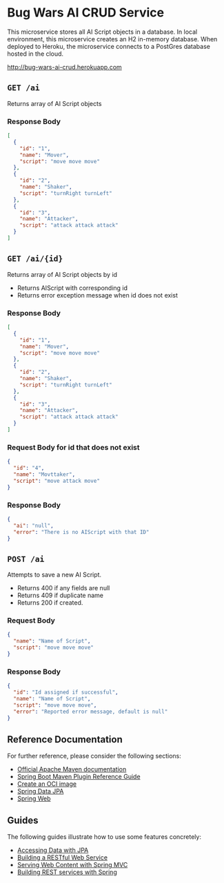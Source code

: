 # Bug Wars AI CRUD Service
This microservice stores all AI Script objects in a database.  In local environment, this microservice creates an H2 in-memory 
database.  When deployed to Heroku, the microservice connects to a PostGres database hosted in the cloud.

http://bug-wars-ai-crud.herokuapp.com

## `GET /ai`
Returns array of AI Script objects

### Response Body
```json
[
  {
    "id": "1",
    "name": "Mover",
    "script": "move move move"
  },
  {
    "id": "2",
    "name": "Shaker",
    "script": "turnRight turnLeft"
  },
  {
    "id": "3",
    "name": "Attacker",
    "script": "attack attack attack"
  }
]
```

## `GET /ai/{id}`
Returns array of AI Script objects by id
* Returns AIScript with corresponding id
* Returns error exception message when id does not exist

### Response Body
```json
[
  {
    "id": "1",
    "name": "Mover",
    "script": "move move move"
  },
  {
    "id": "2",
    "name": "Shaker",
    "script": "turnRight turnLeft"
  },
  {
    "id": "3",
    "name": "Attacker",
    "script": "attack attack attack"
  }
]
```
### Request Body for id that does not exist
```json
{
  "id": "4",
  "name": "Movttaker",
  "script": "move attack move"
}
```
### Response Body
```json
{
  "ai": "null",
  "error": "There is no AIScript with that ID"
}
```

## `POST /ai`
Attempts to save a new AI Script.
* Returns 400 if any fields are null
* Returns 409 if duplicate name
* Returns 200 if created.

### Request Body
```json
{
  "name": "Name of Script",
  "script": "move move move"
}
```
### Response Body
```json
{
  "id": "Id assigned if successful",
  "name": "Name of Script",
  "script": "move move move",
  "error": "Reported error message, default is null"
}
```

## Reference Documentation
For further reference, please consider the following sections:

* [Official Apache Maven documentation](https://maven.apache.org/guides/index.html)
* [Spring Boot Maven Plugin Reference Guide](https://docs.spring.io/spring-boot/docs/2.3.4.RELEASE/maven-plugin/reference/html/)
* [Create an OCI image](https://docs.spring.io/spring-boot/docs/2.3.4.RELEASE/maven-plugin/reference/html/#build-image)
* [Spring Data JPA](https://docs.spring.io/spring-boot/docs/2.3.4.RELEASE/reference/htmlsingle/#boot-features-jpa-and-spring-data)
* [Spring Web](https://docs.spring.io/spring-boot/docs/2.3.4.RELEASE/reference/htmlsingle/#boot-features-developing-web-applications)

## Guides
The following guides illustrate how to use some features concretely:

* [Accessing Data with JPA](https://spring.io/guides/gs/accessing-data-jpa/)
* [Building a RESTful Web Service](https://spring.io/guides/gs/rest-service/)
* [Serving Web Content with Spring MVC](https://spring.io/guides/gs/serving-web-content/)
* [Building REST services with Spring](https://spring.io/guides/tutorials/bookmarks/)

